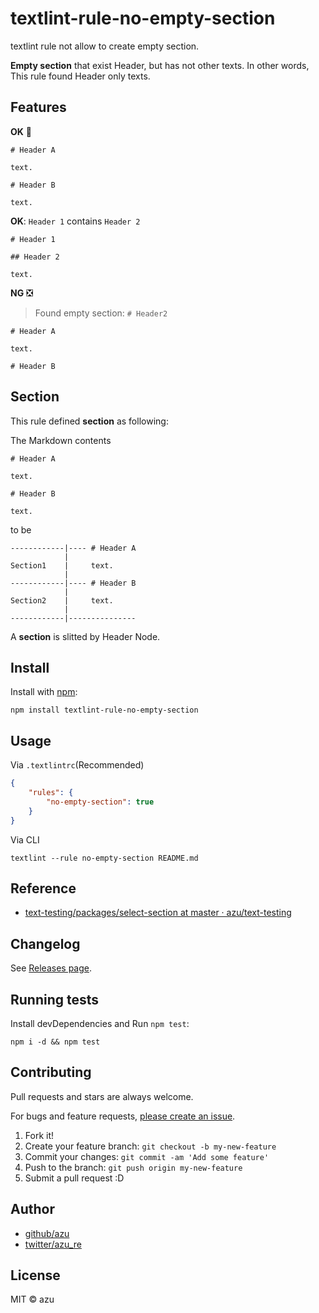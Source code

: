 # textlint-rule-no-empty-section

textlint rule not allow to create empty section.

**Empty section** that exist Header, but has not other texts.
In other words, This rule found Header only texts.

## Features

**OK** :green_heart:

```
# Header A

text.

# Header B

text.
```


**OK**: `Header 1` contains `Header 2`

```
# Header 1

## Header 2

text.
```

**NG** :negative_squared_cross_mark:

> Found empty section: `# Header2`

```
# Header A

text.

# Header B

```

## Section

This rule defined **section** as following:

The Markdown contents 
```
# Header A

text.

# Header B

text.

```

to be

```
------------|---- # Header A
            | 
Section1    |     text.
            |
------------|---- # Header B
            |
Section2    |     text.
            |
------------|---------------
```

A **section** is slitted by Header Node.

## Install

Install with [npm](https://www.npmjs.com/):

    npm install textlint-rule-no-empty-section

## Usage

Via `.textlintrc`(Recommended)

```json
{
    "rules": {
        "no-empty-section": true
    }
}
```

Via CLI

```
textlint --rule no-empty-section README.md
```


## Reference

- [text-testing/packages/select-section at master · azu/text-testing](https://github.com/azu/text-testing/tree/master/packages/select-section "text-testing/packages/select-section at master · azu/text-testing")

## Changelog

See [Releases page](https://github.com/azu/textlint-rule-no-empty-section/releases).

## Running tests

Install devDependencies and Run `npm test`:

    npm i -d && npm test

## Contributing

Pull requests and stars are always welcome.

For bugs and feature requests, [please create an issue](https://github.com/azu/textlint-rule-no-empty-section/issues).

1. Fork it!
2. Create your feature branch: `git checkout -b my-new-feature`
3. Commit your changes: `git commit -am 'Add some feature'`
4. Push to the branch: `git push origin my-new-feature`
5. Submit a pull request :D

## Author

- [github/azu](https://github.com/azu)
- [twitter/azu_re](https://twitter.com/azu_re)

## License

MIT © azu
